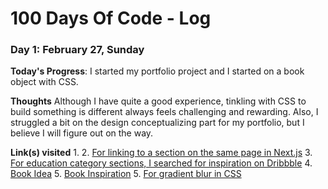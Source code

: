 # 100 Days Of Code - Log

### Day 1: February 27, Sunday

**Today's Progress**: I started my portfolio project and I started on a book object with CSS.

**Thoughts** Although I have quite a good experience, tinkling with CSS to build something is different always feels challenging and rewarding. Also, I struggled a bit on the design conceptualizing part for my portfolio, but I believe I will figure out on the way.

**Link(s) visited**
1.
2. [For linking to a section on the same page in Next.js](https://stackoverflow.com/questions/68589788/nextjs-link-to-scroll-to-a-section-in-same-page/70745758#70745758)
3. [For education category sections, I searched for inspiration on Dribbble](https://dribbble.com/search/sections)
4. [Book Idea](https://freefrontend.com/css-book-effects/)
5. [Book Inspiration](https://www.freepik.com/premium-psd/book-cover-mockup_12710804.htm#query=book%20cover%20mockup&position=1&from_view=keyword&track=ais)
5. [For gradient blur in CSS](https://codepen.io/Francesco_Maretti/pen/yLPRvXp)
